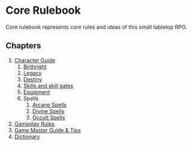 # Core Rulebook
Core rulebook represents core rules and ideas of this small tabletop RPG.

## Chapters
1. [Character Guide](./Character.md)
   1. [Birthright](./Birthright.md)
   2. [Legacy](./Legacy.md)
   3. [Destiny](./Destiny.md)
   4. [Skills and skill gates](./Skills.md)
   5. [Equipment](./Equipment.md)
   6. Spells
      1. [Arcane Spells](./Arcane_Spells.md)
      2. [Divine Spells](./Divine_Spells.md)
      3. [Occult Spells](./Occult_Spells.md)
2. [Gameplay Rules](./Gameplay.md)
3. [Game Master Guide & Tips](./GameMaster.md)
4. [Dictionary](./Dictionary.md)